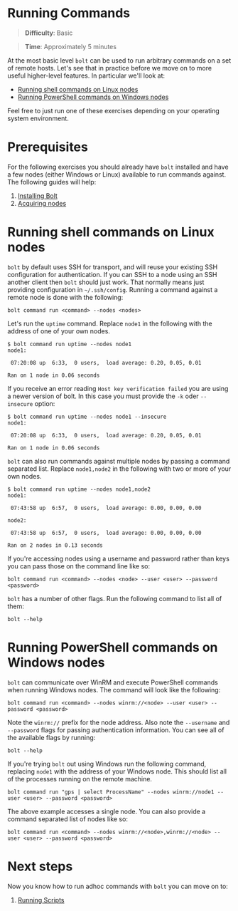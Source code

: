 # Running Commands

> **Difficulty**: Basic

> **Time**: Approximately 5 minutes

At the most basic level `bolt` can be used to run arbitrary commands on a set of remote hosts. Let's see that in practice before we move on to more useful higher-level features. In particular we'll look at: 

- [Running shell commands on Linux nodes](#running-shell-commands-on-linux-nodes)
- [Running PowerShell commands on Windows nodes](#running-powershell-commands-on-windows-nodes)

Feel free to just run one of these exercises depending on your operating system environment.

# Prerequisites

For the following exercises you should already have `bolt` installed and have a few nodes (either Windows or Linux) available to run commands against. The following guides will help:

1. [Installing Bolt](../1-installing-bolt)
1. [Acquiring nodes](../2-acquiring-nodes)

# Running shell commands on Linux nodes

`bolt` by default uses SSH for transport, and will reuse your existing SSH configuration for authentication. If you can SSH to a node using an SSH another client then `bolt` should just work. That normally means just providing configuration in `~/.ssh/config`. Running a command against a remote node is done with the following:  

```
bolt command run <command> --nodes <nodes>
```

Let's run the `uptime` command. Replace `node1` in the following with the address of one of your own nodes. 

```
$ bolt command run uptime --nodes node1
node1:

 07:20:08 up  6:33,  0 users,  load average: 0.20, 0.05, 0.01

Ran on 1 node in 0.06 seconds
```

If you receive an error reading `Host key verification failed` you are using a newer version of bolt. In this case you must provide the `-k` oder `--insecure` option:

```
$ bolt command run uptime --nodes node1 --insecure
node1:

 07:20:08 up  6:33,  0 users,  load average: 0.20, 0.05, 0.01

Ran on 1 node in 0.06 seconds
```

`bolt` can also run commands against multiple nodes by passing a command separated list. Replace `node1,node2` in the following with two or more of your own nodes.

```
$ bolt command run uptime --nodes node1,node2
node1:

 07:43:58 up  6:57,  0 users,  load average: 0.00, 0.00, 0.00

node2:

 07:43:58 up  6:57,  0 users,  load average: 0.00, 0.00, 0.00

Ran on 2 nodes in 0.13 seconds
```

If you're accessing nodes using a username and password rather than keys you can pass those on the command line like so:

```
bolt command run <command> --nodes <node> --user <user> --password <password>
```

`bolt` has a number of other flags. Run the following command to list all of them:

```
bolt --help
```


# Running PowerShell commands on Windows nodes

`bolt` can communicate over WinRM and execute PowerShell commands when running Windows nodes. The command will look like the following:

```
bolt command run <command> --nodes winrm://<node> --user <user> --password <password>
```

Note the `winrm://` prefix for the node address. Also note the `--username` and `--password` flags for passing authentication information. You can see all of the available flags by running:

```
bolt --help
```

If you're trying `bolt` out using Windows run the following command, replacing `node1` with the address of your Windows node. This should list all of the processes running on the remote machine.

```
bolt command run "gps | select ProcessName" --nodes winrm://node1 --user <user> --password <password>
```

The above example accesses a single node. You can also provide a command separated list of nodes like so:

```
bolt command run <command> --nodes winrm://<node>,winrm://<node> --user <user> --password <password>
```

# Next steps

Now you know how to run adhoc commands with `bolt` you can move on to:

1. [Running Scripts](../4-running-scripts)
